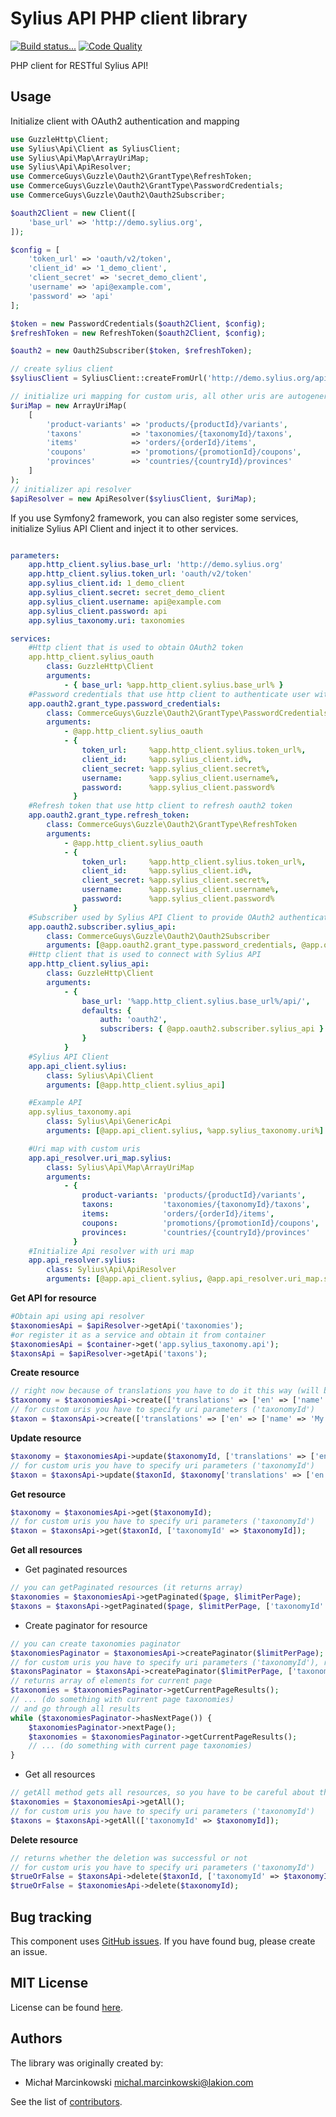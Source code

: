 Sylius API PHP client library
==============
[![Build status...](https://img.shields.io/circleci/project/Lakion/sylius-api-php.svg)](https://circleci.com/gh/Lakion/sylius-api-php) [![Code Quality](https://img.shields.io/scrutinizer/g/Lakion/sylius-api-php.svg)](https://scrutinizer-ci.com/g/Lakion/sylius-api-php/)

PHP client for RESTful Sylius API!

Usage
-----

Initialize client with OAuth2 authentication and mapping
```php
use GuzzleHttp\Client;
use Sylius\Api\Client as SyliusClient;
use Sylius\Api\Map\ArrayUriMap;
use Sylius\Api\ApiResolver;
use CommerceGuys\Guzzle\Oauth2\GrantType\RefreshToken;
use CommerceGuys\Guzzle\Oauth2\GrantType\PasswordCredentials;
use CommerceGuys\Guzzle\Oauth2\Oauth2Subscriber;

$oauth2Client = new Client([
    'base_url' => 'http://demo.sylius.org',
]);

$config = [
    'token_url' => 'oauth/v2/token',
    'client_id' => '1_demo_client',
    'client_secret' => 'secret_demo_client',
    'username' => 'api@example.com',
    'password' => 'api'
];

$token = new PasswordCredentials($oauth2Client, $config);
$refreshToken = new RefreshToken($oauth2Client, $config);

$oauth2 = new Oauth2Subscriber($token, $refreshToken);

// create sylius client
$syliusClient = SyliusClient::createFromUrl('http://demo.sylius.org/api/', $oauth2);

// initialize uri mapping for custom uris, all other uris are autogenerated (plural name of the resource, in accordance with RESTful API resource naming best practices)
$uriMap = new ArrayUriMap(
    [
        'product-variants' => 'products/{productId}/variants',
        'taxons'           => 'taxonomies/{taxonomyId}/taxons',
        'items'            => 'orders/{orderId}/items',
        'coupons'          => 'promotions/{promotionId}/coupons',
        'provinces'        => 'countries/{countryId}/provinces'
    ]
);
// initializer api resolver
$apiResolver = new ApiResolver($syliusClient, $uriMap);

```

If you use Symfony2 framework, you can also register some services, initialize Sylius API Client and inject it to other services.

```yml

parameters:
    app.http_client.sylius.base_url: 'http://demo.sylius.org'
    app.http_client.sylius.token_url: 'oauth/v2/token'
    app.sylius_client.id: 1_demo_client
    app.sylius_client.secret: secret_demo_client
    app.sylius_client.username: api@example.com
    app.sylius_client.password: api
    app.sylius_taxonomy.uri: taxonomies

services:
    #Http client that is used to obtain OAuth2 token
    app.http_client.sylius_oauth
        class: GuzzleHttp\Client
        arguments:
            - { base_url: %app.http_client.sylius.base_url% }
    #Password credentials that use http client to authenticate user with given data
    app.oauth2.grant_type.password_credentials:
        class: CommerceGuys\Guzzle\Oauth2\GrantType\PasswordCredentials
        arguments:
            - @app.http_client.sylius_oauth
            - {
                token_url:     %app.http_client.sylius.token_url%,
                client_id:     %app.sylius_client.id%,
                client_secret: %app.sylius_client.secret%,
                username:      %app.sylius_client.username%,
                password:      %app.sylius_client.password%
              }
    #Refresh token that use http client to refresh oauth2 token
    app.oauth2.grant_type.refresh_token:
        class: CommerceGuys\Guzzle\Oauth2\GrantType\RefreshToken
        arguments:
            - @app.http_client.sylius_oauth
            - {
                token_url:     %app.http_client.sylius.token_url%,
                client_id:     %app.sylius_client.id%,
                client_secret: %app.sylius_client.secret%,
                username:      %app.sylius_client.username%,
                password:      %app.sylius_client.password%
              }
    #Subscriber used by Sylius API Client to provide OAuth2 authentication
    app.oauth2.subscriber.sylius_api:
        class: CommerceGuys\Guzzle\Oauth2\Oauth2Subscriber
        arguments: [@app.oauth2.grant_type.password_credentials, @app.oauth2.grant_type.refresh_token]
    #Http client that is used to connect with Sylius API
    app.http_client.sylius_api:
        class: GuzzleHttp\Client
        arguments:
            - {
                base_url: '%app.http_client.sylius.base_url%/api/',
                defaults: {
                    auth: 'oauth2',
                    subscribers: { @app.oauth2.subscriber.sylius_api }
                }
            }
    #Sylius API Client
    app.api_client.sylius:
        class: Sylius\Api\Client
        arguments: [@app.http_client.sylius_api]

    #Example API
    app.sylius_taxonomy.api
        class: Sylius\Api\GenericApi
        arguments: [@app.api_client.sylius, %app.sylius_taxonomy.uri%]

    #Uri map with custom uris
    app.api_resolver.uri_map.sylius:
        class: Sylius\Api\Map\ArrayUriMap
        arguments:
            - {
                product-variants: 'products/{productId}/variants',
                taxons:           'taxonomies/{taxonomyId}/taxons',
                items:            'orders/{orderId}/items',
                coupons:          'promotions/{promotionId}/coupons',
                provinces:        'countries/{countryId}/provinces'
              }
    #Initialize Api resolver with uri map
    app.api_resolver.sylius:
        class: Sylius\Api\ApiResolver
        arguments: [@app.api_client.sylius, @app.api_resolver.uri_map.sylius]

```

**Get API for resource**
```php
#Obtain api using api resolver
$taxonomiesApi = $apiResolver->getApi('taxonomies');
#or register it as a service and obtain it from container
$taxonomiesApi = $container->get('app.sylius_taxonomy.api');
$taxonsApi = $apiResolver->getApi('taxons');
```

**Create resource**
```php
// right now because of translations you have to do it this way (will be changed in the nearest future to simply allow for ['name' => 'My taxonomy'])
$taxonomy = $taxonomiesApi->create(['translations' => ['en' => ['name' => 'My taxonomy']]]);
// for custom uris you have to specify uri parameters ('taxonomyId')
$taxon = $taxonsApi->create(['translations' => ['en' => ['name' => 'My taxon']]], ['taxonomyId' => $taxonomy['id']);
```

**Update resource**
```php
$taxonomy = $taxonomiesApi->update($taxonomyId, ['translations' => ['en' => ['name' => 'My taxonomy updated']]]);
// for custom uris you have to specify uri parameters ('taxonomyId')
$taxon = $taxonsApi->update($taxonId, $taxonomy['translations' => ['en' => ['name' => 'My taxon' updated]]], ['taxonomyId' => $taxonomyId]);
```

**Get resource**
```php
$taxonomy = $taxonomiesApi->get($taxonomyId);
// for custom uris you have to specify uri parameters ('taxonomyId')
$taxon = $taxonsApi->get($taxonId, ['taxonomyId' => $taxonomyId]);
```

**Get all resources**

* Get paginated resources
```php
// you can getPaginated resources (it returns array)
$taxonomies = $taxonomiesApi->getPaginated($page, $limitPerPage);
$taxons = $taxonsApi->getPaginated($page, $limitPerPage, ['taxonomyId' => $taxonomyId]);
```
* Create paginator for resource
```php
// you can create taxonomies paginator
$taxonomiesPaginator = $taxonomiesApi->createPaginator($limitPerPage);
// for custom uris you have to specify uri parameters ('taxonomyId'), rest is the same
$taxonsPaginator = $taxonsApi->createPaginator($limitPerPage, ['taxonomyId' => $taxonomyId]);
// returns array of elements for current page
$taxonomies = $taxonomiesPaginator->getCurrentPageResults();
// ... (do something with current page taxonomies)
// and go through all results
while ($taxonomiesPaginator->hasNextPage()) {
    $taxonomiesPaginator->nextPage();
    $taxonomies = $taxonomiesPaginator->getCurrentPageResults();
    // ... (do something with current page taxonomies)
}
```
* Get all resources
```php
// getAll method gets all resources, so you have to be careful about the memory usage
$taxonomies = $taxonomiesApi->getAll();
// for custom uris you have to specify uri parameters ('taxonomyId')
$taxons = $taxonsApi->getAll(['taxonomyId' => $taxonomyId]);
```

**Delete resource**
```php
// returns whether the deletion was successful or not
// for custom uris you have to specify uri parameters ('taxonomyId')
$trueOrFalse = $taxonsApi->delete($taxonId, ['taxonomyId' => $taxonomyId]);
$trueOrFalse = $taxonomiesApi->delete($taxonomyId);
```

Bug tracking
------------

This component uses [GitHub issues](https://github.com/Lakion/sylius-api-php/issues).
If you have found bug, please create an issue.

MIT License
-----------

License can be found [here](https://github.com/Lakion/sylius-api-php/tree/master/LICENSE.md).

Authors
-------

The library was originally created by:

* Michał Marcinkowski <michal.marcinkowski@lakion.com>

See the list of [contributors](https://github.com/Lakion/sylius-api-php/graphs/contributors).
